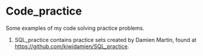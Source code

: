 # Code_practice

Some examples of my code solving practice problems.

1. SQL_practice contains practice sets created by Damien Martin, found at https://github.com/kiwidamien/SQL_practice.


